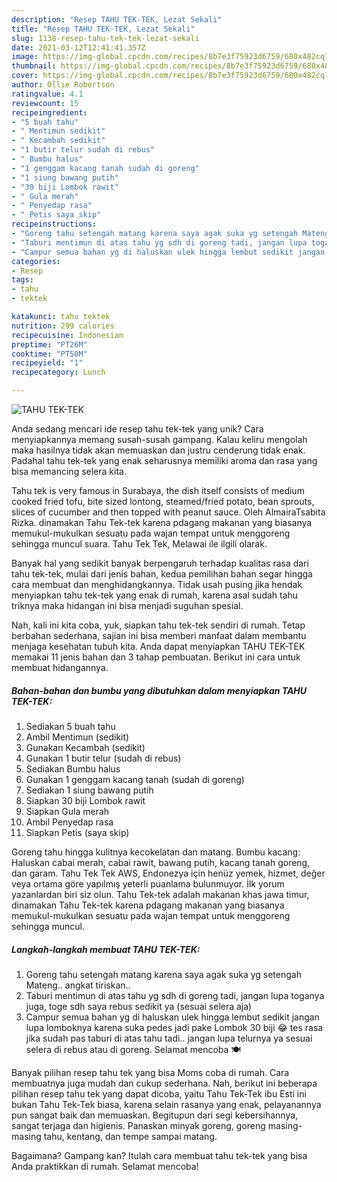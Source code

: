 ```yaml
---
description: "Resep TAHU TEK-TEK, Lezat Sekali"
title: "Resep TAHU TEK-TEK, Lezat Sekali"
slug: 1138-resep-tahu-tek-tek-lezat-sekali
date: 2021-03-12T12:41:41.357Z
image: https://img-global.cpcdn.com/recipes/8b7e3f75923d6759/680x482cq70/tahu-tek-tek-foto-resep-utama.jpg
thumbnail: https://img-global.cpcdn.com/recipes/8b7e3f75923d6759/680x482cq70/tahu-tek-tek-foto-resep-utama.jpg
cover: https://img-global.cpcdn.com/recipes/8b7e3f75923d6759/680x482cq70/tahu-tek-tek-foto-resep-utama.jpg
author: Ollie Robertson
ratingvalue: 4.1
reviewcount: 15
recipeingredient:
- "5 buah tahu"
- " Mentimun sedikit"
- " Kecambah sedikit"
- "1 butir telur sudah di rebus"
- " Bumbu halus"
- "1 genggam kacang tanah sudah di goreng"
- "1 siung bawang putih"
- "30 biji Lombok rawit"
- " Gula merah"
- " Penyedap rasa"
- " Petis saya skip"
recipeinstructions:
- "Goreng tahu setengah matang karena saya agak suka yg setengah Mateng.. angkat tiriskan.."
- "Taburi mentimun di atas tahu yg sdh di goreng tadi, jangan lupa toganya juga, toge sdh saya rebus sedikit ya (sesuai selera aja)"
- "Campur semua bahan yg di haluskan ulek hingga lembut sedikit jangan lupa lomboknya karena suka pedes jadi pake Lombok 30 biji 😂 tes rasa jika sudah pas taburi di atas tahu tadi.. jangan lupa telurnya ya sesuai selera di rebus atau di goreng. Selamat mencoba 🍽"
categories:
- Resep
tags:
- tahu
- tektek

katakunci: tahu tektek 
nutrition: 299 calories
recipecuisine: Indonesian
preptime: "PT26M"
cooktime: "PT50M"
recipeyield: "1"
recipecategory: Lunch

---
```



![TAHU TEK-TEK](https://img-global.cpcdn.com/recipes/8b7e3f75923d6759/680x482cq70/tahu-tek-tek-foto-resep-utama.jpg)

Anda sedang mencari ide resep tahu tek-tek yang unik? Cara menyiapkannya memang susah-susah gampang. Kalau keliru mengolah maka hasilnya tidak akan memuaskan dan justru cenderung tidak enak. Padahal tahu tek-tek yang enak seharusnya memiliki aroma dan rasa yang bisa memancing selera kita.

Tahu tek is very famous in Surabaya, the dish itself consists of medium cooked fried tofu, bite sized lontong, steamed/fried potato, bean sprouts, slices of cucumber and then topped with peanut sauce. Oleh AlmairaTsabita Rizka. dinamakan Tahu Tek-tek karena pdagang makanan yang biasanya memukul-mukulkan sesuatu pada wajan tempat untuk menggoreng sehingga muncul suara. Tahu Tek Tek, Melawai ile ilgili olarak.

Banyak hal yang sedikit banyak berpengaruh terhadap kualitas rasa dari tahu tek-tek, mulai dari jenis bahan, kedua pemilihan bahan segar hingga cara membuat dan menghidangkannya. Tidak usah pusing jika hendak menyiapkan tahu tek-tek yang enak di rumah, karena asal sudah tahu triknya maka hidangan ini bisa menjadi suguhan spesial.


Nah, kali ini kita coba, yuk, siapkan tahu tek-tek sendiri di rumah. Tetap berbahan sederhana, sajian ini bisa memberi manfaat dalam membantu menjaga kesehatan tubuh kita. Anda dapat menyiapkan TAHU TEK-TEK memakai 11 jenis bahan dan 3 tahap pembuatan. Berikut ini cara untuk membuat hidangannya.

<!--inarticleads1-->

##### Bahan-bahan dan bumbu yang dibutuhkan dalam menyiapkan TAHU TEK-TEK:

1. Sediakan 5 buah tahu
1. Ambil  Mentimun (sedikit)
1. Gunakan  Kecambah (sedikit)
1. Gunakan 1 butir telur (sudah di rebus)
1. Sediakan  Bumbu halus
1. Gunakan 1 genggam kacang tanah (sudah di goreng)
1. Sediakan 1 siung bawang putih
1. Siapkan 30 biji Lombok rawit
1. Siapkan  Gula merah
1. Ambil  Penyedap rasa
1. Siapkan  Petis (saya skip)


Goreng tahu hingga kulitnya kecokelatan dan matang. Bumbu kacang: Haluskan cabai merah, cabai rawit, bawang putih, kacang tanah goreng, dan garam. Tahu Tek Tek AWS, Endonezya için henüz yemek, hizmet, değer veya ortama göre yapılmış yeterli puanlama bulunmuyor. İlk yorum yazanlardan biri siz olun. Tahu Tek-tek adalah makanan khas jawa timur, dinamakan Tahu Tek-tek karena pdagang makanan yang biasanya memukul-mukulkan sesuatu pada wajan tempat untuk menggoreng sehingga muncul. 

<!--inarticleads2-->

##### Langkah-langkah membuat TAHU TEK-TEK:

1. Goreng tahu setengah matang karena saya agak suka yg setengah Mateng.. angkat tiriskan..
1. Taburi mentimun di atas tahu yg sdh di goreng tadi, jangan lupa toganya juga, toge sdh saya rebus sedikit ya (sesuai selera aja)
1. Campur semua bahan yg di haluskan ulek hingga lembut sedikit jangan lupa lomboknya karena suka pedes jadi pake Lombok 30 biji 😂 tes rasa jika sudah pas taburi di atas tahu tadi.. jangan lupa telurnya ya sesuai selera di rebus atau di goreng. Selamat mencoba 🍽


Banyak pilihan resep tahu tek yang bisa Moms coba di rumah. Cara membuatnya juga mudah dan cukup sederhana. Nah, berikut ini beberapa pilihan resep tahu tek yang dapat dicoba, yaitu Tahu Tek-Tek ibu Esti ini bukan Tahu Tek-Tek biasa, karena selain rasanya yang enak, pelayanannya pun sangat baik dan memuaskan. Begitupun dari segi kebersihannya, sangat terjaga dan higienis. Panaskan minyak goreng, goreng masing-masing tahu, kentang, dan tempe sampai matang. 

Bagaimana? Gampang kan? Itulah cara membuat tahu tek-tek yang bisa Anda praktikkan di rumah. Selamat mencoba!
